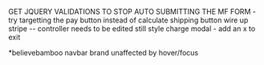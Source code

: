  GET JQUERY VALIDATIONS TO STOP AUTO SUBMITTING THE MF FORM - try targetting the pay button instead of calculate shipping button
wire up stripe -- controller needs to be edited still
style charge modal - add an x to exit

*believebamboo navbar brand unaffected by hover/focus 